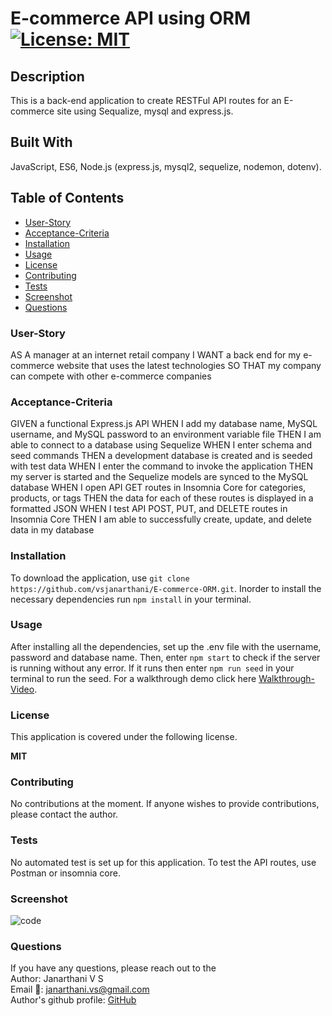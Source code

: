 # E-commerce API using ORM [![License: MIT](https://img.shields.io/badge/License-MIT-yellow.svg)](https://opensource.org/licenses/MIT)

## Description
This is a back-end application to create RESTFul API routes for an E-commerce site using Sequalize, mysql and express.js. 

## Built With
JavaScript, ES6, Node.js (express.js, mysql2, sequelize, nodemon, dotenv).

## Table of Contents
* [User-Story](#User-Story)
* [Acceptance-Criteria](#Acceptance-Criteria)
* [Installation](#Installation)
* [Usage](#Usage)
* [License](#License)
* [Contributing](#Contributing)
* [Tests](#Tests)
* [Screenshot](#Screenshot)
* [Questions](#Questions)

### User-Story
AS A manager at an internet retail company
I WANT a back end for my e-commerce website that uses the latest technologies
SO THAT my company can compete with other e-commerce companies

### Acceptance-Criteria
GIVEN a functional Express.js API
WHEN I add my database name, MySQL username, and MySQL password to an environment variable file
THEN I am able to connect to a database using Sequelize
WHEN I enter schema and seed commands
THEN a development database is created and is seeded with test data
WHEN I enter the command to invoke the application
THEN my server is started and the Sequelize models are synced to the MySQL database
WHEN I open API GET routes in Insomnia Core for categories, products, or tags
THEN the data for each of these routes is displayed in a formatted JSON
WHEN I test API POST, PUT, and DELETE routes in Insomnia Core
THEN I am able to successfully create, update, and delete data in my database
### Installation
To download the application, use 
```git clone https://github.com/vsjanarthani/E-commerce-ORM.git```. 
Inorder to install the necessary dependencies run 
```npm install``` 
in your terminal. 

### Usage
After installing all the dependencies, set up the .env file with the username, password and database name. Then, enter 
```npm start``` 
to check if the server is running without any error. If it runs then enter
```npm run seed``` 
in your terminal to run the seed. For a walkthrough demo click here [Walkthrough-Video](https://drive.google.com/file/d/13WekoJnN-IJOa79RN7hy8hTIqK1sKGSF/view?usp=sharing).

### License
This application is covered under the following license. 

**MIT**

### Contributing 
No contributions at the moment. If anyone wishes to provide contributions, please contact the author.

### Tests
No automated test is set up for this application. To test the API routes, use Postman or insomnia core.

### Screenshot
![code](./assets/postman-image.png)
### Questions
If you have any questions, please reach out to the<br>
Author: Janarthani V S <br>
Email 📧: janarthani.vs@gmail.com <br>
Author's github profile: [GitHub](https://github.com/vsjanarthani)
